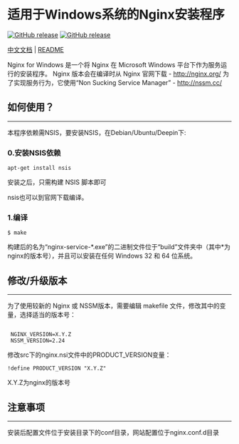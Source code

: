 适用于Windows系统的Nginx安装程序
==========================

[![GitHub release](https://img.shields.io/github/v/tag/hlinfocc/winginx.svg?label=%E6%9C%80%E6%96%B0%E7%89%88%E6%9C%AC)](https://github.com/hlinfocc/winginx/releases)
[![GitHub release](https://img.shields.io/badge/%E7%AB%8B%E5%8D%B3%E4%B8%8B%E8%BD%BD-cf2727)](https://github.com/hlinfocc/winginx/releases)

[中文文档](README.md) | [README](README_EN.md)


Nginx for Windows 是一个将 Nginx 在 Microsoft Windows 平台下作为服务运行的安装程序。
Nginx 版本会在编译时从 Nginx 官网下载 - http://nginx.org/
为了实现服务行为，它使用“Non Sucking Service Manager” - http://nssm.cc/ 

## 如何使用？
---------

本程序依赖需NSIS，要安装NSIS，在Debian/Ubuntu/Deepin下:

### 0.安装NSIS依赖

```
apt-get install nsis
```

安装之后，只需构建 NSIS 脚本即可

nsis也可以到官网下载编译。

### 1.编译

```
$ make
```

构建后的名为“nginx-service-\*.exe”的二进制文件位于“build”文件夹中（其中\*为nginx的版本号），并且可以安装在任何 Windows 32 和 64 位系统。


## 修改/升级版本
------------

为了使用较新的 Nginx 或 NSSM版本，需要编辑 makefile 文件，修改其中的变量，选择适当的版本号： 

```

 NGINX_VERSION=X.Y.Z
 NSSM_VERSION=2.24
```

修改src下的nginx.nsi文件中的PRODUCT_VERSION变量：

```
!define PRODUCT_VERSION "X.Y.Z"
```

X.Y.Z为nginx的版本号


## 注意事项
---------

安装后配置文件位于安装目录下的conf目录，网站配置位于nginx.conf.d目录


